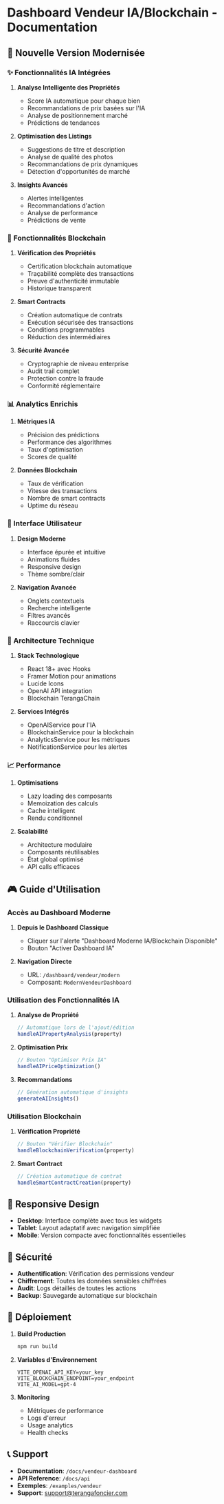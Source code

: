 # Dashboard Vendeur IA/Blockchain - Documentation

## 🚀 Nouvelle Version Modernisée

### ✨ Fonctionnalités IA Intégrées

1. **Analyse Intelligente des Propriétés**
   - Score IA automatique pour chaque bien
   - Recommandations de prix basées sur l'IA
   - Analyse de positionnement marché
   - Prédictions de tendances

2. **Optimisation des Listings**
   - Suggestions de titre et description
   - Analyse de qualité des photos
   - Recommandations de prix dynamiques
   - Détection d'opportunités de marché

3. **Insights Avancés**
   - Alertes intelligentes
   - Recommandations d'action
   - Analyse de performance
   - Prédictions de vente

### 🔗 Fonctionnalités Blockchain

1. **Vérification des Propriétés**
   - Certification blockchain automatique
   - Traçabilité complète des transactions
   - Preuve d'authenticité immutable
   - Historique transparent

2. **Smart Contracts**
   - Création automatique de contrats
   - Exécution sécurisée des transactions
   - Conditions programmables
   - Réduction des intermédiaires

3. **Sécurité Avancée**
   - Cryptographie de niveau enterprise
   - Audit trail complet
   - Protection contre la fraude
   - Conformité réglementaire

### 📊 Analytics Enrichis

1. **Métriques IA**
   - Précision des prédictions
   - Performance des algorithmes
   - Taux d'optimisation
   - Scores de qualité

2. **Données Blockchain**
   - Taux de vérification
   - Vitesse des transactions
   - Nombre de smart contracts
   - Uptime du réseau

### 🎯 Interface Utilisateur

1. **Design Moderne**
   - Interface épurée et intuitive
   - Animations fluides
   - Responsive design
   - Thème sombre/clair

2. **Navigation Avancée**
   - Onglets contextuels
   - Recherche intelligente
   - Filtres avancés
   - Raccourcis clavier

### 🔧 Architecture Technique

1. **Stack Technologique**
   - React 18+ avec Hooks
   - Framer Motion pour animations
   - Lucide Icons
   - OpenAI API integration
   - Blockchain TerangaChain

2. **Services Intégrés**
   - OpenAIService pour l'IA
   - BlockchainService pour la blockchain
   - AnalyticsService pour les métriques
   - NotificationService pour les alertes

### 📈 Performance

1. **Optimisations**
   - Lazy loading des composants
   - Memoization des calculs
   - Cache intelligent
   - Rendu conditionnel

2. **Scalabilité**
   - Architecture modulaire
   - Composants réutilisables
   - État global optimisé
   - API calls efficaces

## 🎮 Guide d'Utilisation

### Accès au Dashboard Moderne

1. **Depuis le Dashboard Classique**
   - Cliquer sur l'alerte "Dashboard Moderne IA/Blockchain Disponible"
   - Bouton "Activer Dashboard IA"

2. **Navigation Directe**
   - URL: `/dashboard/vendeur/modern`
   - Composant: `ModernVendeurDashboard`

### Utilisation des Fonctionnalités IA

1. **Analyse de Propriété**
   ```javascript
   // Automatique lors de l'ajout/édition
   handleAIPropertyAnalysis(property)
   ```

2. **Optimisation Prix**
   ```javascript
   // Bouton "Optimiser Prix IA"
   handleAIPriceOptimization()
   ```

3. **Recommandations**
   ```javascript
   // Génération automatique d'insights
   generateAIInsights()
   ```

### Utilisation Blockchain

1. **Vérification Propriété**
   ```javascript
   // Bouton "Vérifier Blockchain"
   handleBlockchainVerification(property)
   ```

2. **Smart Contract**
   ```javascript
   // Création automatique de contrat
   handleSmartContractCreation(property)
   ```

## 📱 Responsive Design

- **Desktop**: Interface complète avec tous les widgets
- **Tablet**: Layout adaptatif avec navigation simplifiée
- **Mobile**: Version compacte avec fonctionnalités essentielles

## 🔐 Sécurité

- **Authentification**: Vérification des permissions vendeur
- **Chiffrement**: Toutes les données sensibles chiffrées
- **Audit**: Logs détaillés de toutes les actions
- **Backup**: Sauvegarde automatique sur blockchain

## 🚀 Déploiement

1. **Build Production**
   ```bash
   npm run build
   ```

2. **Variables d'Environnement**
   ```env
   VITE_OPENAI_API_KEY=your_key
   VITE_BLOCKCHAIN_ENDPOINT=your_endpoint
   VITE_AI_MODEL=gpt-4
   ```

3. **Monitoring**
   - Métriques de performance
   - Logs d'erreur
   - Usage analytics
   - Health checks

## 📞 Support

- **Documentation**: `/docs/vendeur-dashboard`
- **API Reference**: `/docs/api`
- **Exemples**: `/examples/vendeur`
- **Support**: support@terangafoncier.com
